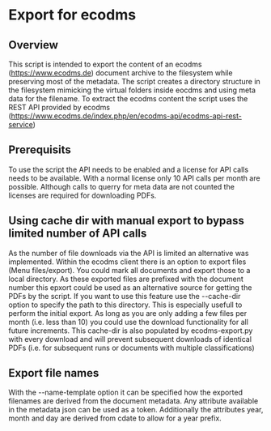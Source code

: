 # Export for ecodms

## Overview

This script is intended to export the content of an ecodms (https://www.ecodms.de) document archive to the filesystem while preserving most of the metadata. The script creates a directory structure in the filesystem mimicking the virtual folders inside eocdms and using meta data for the filename. To extract the ecodms content the script uses the REST API provided by ecodms (https://www.ecodms.de/index.php/en/ecodms-api/ecodms-api-rest-service)

## Prerequisits

To use the script the API needs to be enabled and a license for API calls needs to be available. With a normal license only 10 API calls per month are possible. Although calls to querry for meta data are not counted the licenses are required for downloading PDFs.

## Using cache dir with manual export to bypass limited number of API calls

As the number of file downloads via the API is limited an alternative was implemented. Within the ecodms client there is an option to export files (Menu files/export). You could mark all documents and export those to a local directory. As these exported files are prefixed with the document number this epxort could be used as an alternative source for getting the PDFs by the script. If you want to use this feature use the --cache-dir option to specify the path to this directory. This is especially usefull to perform the initial export. As long as you are only adding a few files per month (i.e. less than 10) you could use the download functionality for all future increments. This cache-dir is also populated by ecodms-export.py with every download and will prevent subsequent downloads of identical PDFs (i.e. for subsequent runs or documents with multiple classifications)

## Export file names

With the --name-template option it can be specified how the exported filenames are derived from the document metadata. Any attribute available in the metadata json can be used as a token. Additionally the attributes year, month and day are derived from cdate to allow for a year prefix.
